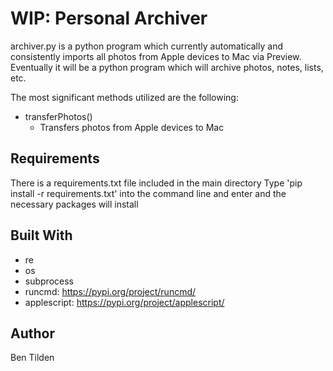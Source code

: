 # WIP: Personal Archiver

archiver.py is a python program which currently automatically and consistently imports all photos from Apple devices to Mac via Preview.
Eventually it will be a python program which will archive photos, notes, lists, etc.

The most significant methods utilized are the following:
* transferPhotos()
	* Transfers photos from Apple devices to Mac

## Requirements

There is a requirements.txt file included in the main directory
Type 'pip install -r requirements.txt' into the command line and enter and the necessary packages will install

## Built With

* re
* os
* subprocess
* runcmd: https://pypi.org/project/runcmd/
* applescript: https://pypi.org/project/applescript/

## Author

Ben Tilden
